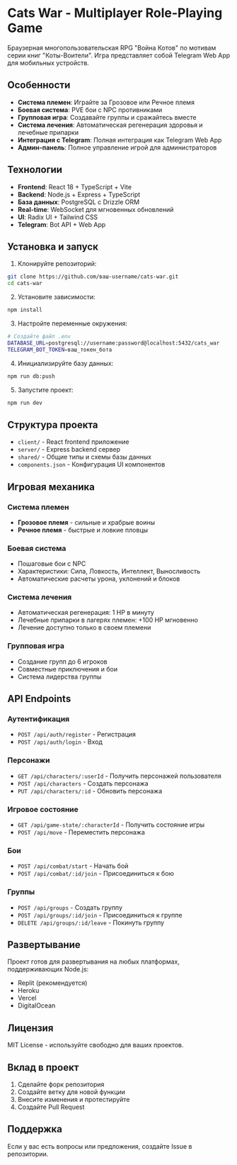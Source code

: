 # Cats War - Multiplayer Role-Playing Game

Браузерная многопользовательская RPG "Война Котов" по мотивам серии книг "Коты-Воители". Игра представляет собой Telegram Web App для мобильных устройств.

## Особенности

- **Система племен**: Играйте за Грозовое или Речное племя
- **Боевая система**: PVE бои с NPC противниками
- **Групповая игра**: Создавайте группы и сражайтесь вместе
- **Система лечения**: Автоматическая регенерация здоровья и лечебные припарки
- **Интеграция с Telegram**: Полная интеграция как Telegram Web App
- **Админ-панель**: Полное управление игрой для администраторов

## Технологии

- **Frontend**: React 18 + TypeScript + Vite
- **Backend**: Node.js + Express + TypeScript
- **База данных**: PostgreSQL с Drizzle ORM
- **Real-time**: WebSocket для мгновенных обновлений
- **UI**: Radix UI + Tailwind CSS
- **Telegram**: Bot API + Web App

## Установка и запуск

1. Клонируйте репозиторий:
```bash
git clone https://github.com/ваш-username/cats-war.git
cd cats-war
```

2. Установите зависимости:
```bash
npm install
```

3. Настройте переменные окружения:
```bash
# Создайте файл .env
DATABASE_URL=postgresql://username:password@localhost:5432/cats_war
TELEGRAM_BOT_TOKEN=ваш_токен_бота
```

4. Инициализируйте базу данных:
```bash
npm run db:push
```

5. Запустите проект:
```bash
npm run dev
```

## Структура проекта

- `client/` - React frontend приложение
- `server/` - Express backend сервер
- `shared/` - Общие типы и схемы базы данных
- `components.json` - Конфигурация UI компонентов

## Игровая механика

### Система племен
- **Грозовое племя** - сильные и храбрые воины
- **Речное племя** - быстрые и ловкие пловцы

### Боевая система
- Пошаговые бои с NPC
- Характеристики: Сила, Ловкость, Интеллект, Выносливость
- Автоматические расчеты урона, уклонений и блоков

### Система лечения
- Автоматическая регенерация: 1 HP в минуту
- Лечебные припарки в лагерях племен: +100 HP мгновенно
- Лечение доступно только в своем племени

### Групповая игра
- Создание групп до 6 игроков
- Совместные приключения и бои
- Система лидерства группы

## API Endpoints

### Аутентификация
- `POST /api/auth/register` - Регистрация
- `POST /api/auth/login` - Вход

### Персонажи
- `GET /api/characters/:userId` - Получить персонажей пользователя
- `POST /api/characters` - Создать персонажа
- `PUT /api/characters/:id` - Обновить персонажа

### Игровое состояние
- `GET /api/game-state/:characterId` - Получить состояние игры
- `POST /api/move` - Переместить персонажа

### Бои
- `POST /api/combat/start` - Начать бой
- `POST /api/combat/:id/join` - Присоединиться к бою

### Группы
- `POST /api/groups` - Создать группу
- `POST /api/groups/:id/join` - Присоединиться к группе
- `DELETE /api/groups/:id/leave` - Покинуть группу

## Развертывание

Проект готов для развертывания на любых платформах, поддерживающих Node.js:
- Replit (рекомендуется)
- Heroku
- Vercel
- DigitalOcean

## Лицензия

MIT License - используйте свободно для ваших проектов.

## Вклад в проект

1. Сделайте форк репозитория
2. Создайте ветку для новой функции
3. Внесите изменения и протестируйте
4. Создайте Pull Request

## Поддержка

Если у вас есть вопросы или предложения, создайте Issue в репозитории.